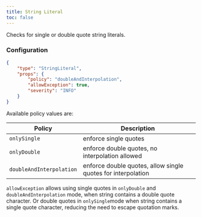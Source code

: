 ```yaml
---
title: String Literal
toc: false
---
```


Checks for single or double quote string literals.

### Configuration

```json
{
    "type": "StringLiteral",
    "props": {
        "policy": "doubleAndInterpolation",
        "allowException": true,
        "severity": "INFO"
    }
}
```

Available policy values are:

| Policy                   | Description                                                  |
| ------------------------ | ------------------------------------------------------------ |
| `onlySingle`             | enforce single quotes                                        |
| `onlyDouble`             | enforce double quotes, no interpolation allowed              |
| `doubleAndInterpolation` | enforce double quotes, allow single quotes for interpolation |

`allowException` allows using single quotes in `onlyDouble` and `doubleAndInterpolation` mode, when string contains a double quote character. Or double quotes in `onlySingle`mode when string contains a single quote character, reducing the need to escape quotation marks.